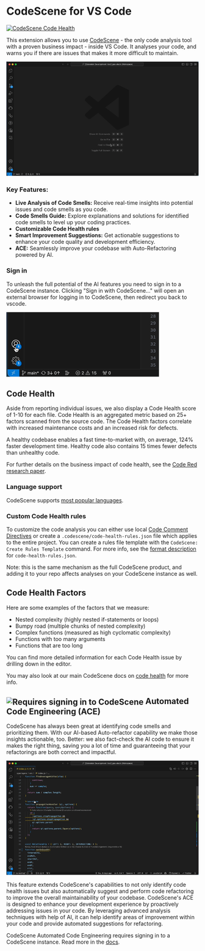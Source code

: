 # CodeScene for VS Code
[![CodeScene Code Health](https://codescene.io/projects/36131/status-badges/code-health)](https://codescene.io/projects/36131)

This extension allows you to use [CodeScene](http://www.codescene.com) - the only code analysis tool with a proven business impact - inside VS Code. It analyses your code, and warns you if there are issues that makes it more difficult to maintain.

![screenshot3](screenshots/review-showcase.gif)


### Key Features:

- **Live Analysis of Code Smells:** Receive real-time insights into potential issues and code smells as you code.
- **Code Smells Guide:** Explore explanations and solutions for identified code smells to level up your coding practices.
- **Customizable Code Health rules**
- **Smart Improvement Suggestions:** Get actionable suggestions to enhance your code quality and development efficiency.
- **ACE:** Seamlessly improve your codebase with Auto-Refactoring powered by AI.


### Sign in
To unleash the full potential of the AI features you need to sign in to a CodeScene instance. Clicking "Sign in with CodeScene..." will open an external browser for logging in to CodeScene, then redirect you back to vscode.

![screenshot3](screenshots/sign-in-accounts-menu.gif)


## Code Health
Aside from reporting individual issues, we also display a Code Health score of 1-10 for each file. Code Health is an aggregated metric based on 25+ factors scanned from the source code. The Code Health factors correlate with increased maintenance costs and an increased risk for defects.

A healthy codebase enables a fast time-to-market with, on average, 124% faster development time. Healthy code also contains 15 times fewer defects than unhealthy code.

For further details on the business impact of code health, see the [Code Red research paper](https://arxiv.org/abs/2203.04374).

### Language support
CodeScene supports [most popular languages](https://codescene.io/docs/usage/language-support.html#supported-programming-languages).


### Custom Code Health rules
To customize the code analysis you can either use local [Code Comment Directives](https://codescene.io/docs/guides/technical/code-health.html#disable-local-smells-via-code-comment-directives) or create a `.codescene/code-health-rules.json` file which applies to the entire project. You can create a rules file template with the `CodeScene: Create Rules Template` command. For more info, see the [format description](https://codescene.io/docs/guides/technical/code-health.html#advanced-override-the-low-level-code-health-thresholds) for `code-health-rules.json`.

Note: this is the same mechanism as the full CodeScene product, and adding it to your repo affects analyses on your CodeScene instance as well.


## Code Health Factors

Here are some examples of the factors that we measure:

- Nested complexity (highly nested if-statements or loops)
- Bumpy road (multiple chunks of nested complexity)
- Complex functions (measured as high cyclomatic complexity)
- Functions with too many arguments
- Functions that are too long

You can find more detailed information for each Code Health issue by drilling down in the editor.

You may also look at our main CodeScene docs on [code health](https://codescene.io/docs/guides/technical/code-health.html) for more info.


## <img src="assets/cs-logo-small.png" align="center" title="Requires signing in to CodeScene" width="20"/> Automated Code Engineering (ACE) 

CodeScene has always been great at identifying code smells and prioritizing them. With our AI-based Auto-refactor capability we make those insights actionable, too. Better: we also fact-check the AI code to ensure it makes the right thing, saving you a lot of time and guaranteeing that your refactorings are both correct and impactful.

![screenshot3](screenshots/auto-refactor-showcase.gif)

This feature extends CodeScene's capabilities to not only identify code health issues but also automatically suggest and perform code refactoring to improve the overall maintainability of your codebase. CodeScene's ACE is designed to enhance your development experience by proactively addressing issues in your code. By leveraging advanced analysis techniques with help of AI, it can help identify areas of improvement within your code and provide automated suggestions for refactoring.

CodeScene Automated Code Engineering requires signing in to a CodeScene instance. Read more in the [docs](https://codescene.io/docs/auto-refactor/index.html).

